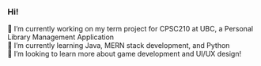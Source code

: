 ### Hi!
🔭 I’m currently working on my term project for CPSC210 at UBC, a Personal Library Management Application
\
🌱 I’m currently learning Java, MERN stack development, and Python
\
🤔 I’m looking to learn more about game development and UI/UX design!
